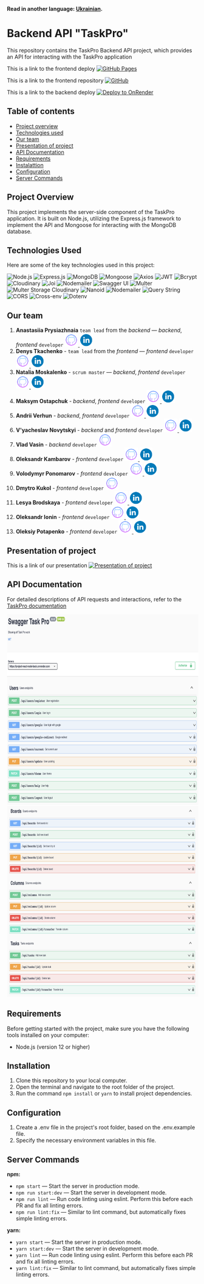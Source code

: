 **Read in another language: [Ukrainian](README.ua.md).**

# Backend API "TaskPro"

This repository contains the TaskPro Backend API project, which provides an API for interacting with the TaskPro application

This is a link to the frontend deploy [![GitHub Pages](https://img.shields.io/badge/Deploy-GitHub%20Pages-blue?style=for-the-badge&logo=github)](https://tkachenko01001.github.io/project-REACT_NODE/)

This is a link to the frontend repository [![GitHub](https://img.shields.io/badge/Repository-GitHub-green?style=for-the-badge&logo=github)](https://github.com/Tkachenko01001/project-REACT_NODE)

This is a link to the backend deploy [![Deploy to OnRender](https://img.shields.io/badge/Deploy-onRender-indigo?style=for-the-badge)](https://project-react-node-back.onrender.com/)

## Table of contents

- [Project overview](#project-overview)
- [Technologies used](#technologies-used)
- [Our team](#our-team)
- [Presentation of project](#presentation-of-project)
- [API Documentation](#api-documentation)
- [Requirements](#requirements)
- [Instalattion](#instalattion)
- [Configuration](#configuration)
- [Server Commands](#server-commands)

## Project Overview

This project implements the server-side component of the TaskPro application. It is built on Node.js, utilizing the Express.js framework to implement the API and Mongoose for interacting with the MongoDB database.

## Technologies Used

Here are some of the key technologies used in this project:

![Node.js](https://img.shields.io/badge/Node.js-14-green) ![Express.js](https://img.shields.io/badge/Express.js-4.18-blue) ![MongoDB](https://img.shields.io/badge/MongoDB-4.4-lightgreen) ![Mongoose](https://img.shields.io/badge/Mongoose-7.4-orange) ![Axios](https://img.shields.io/badge/Axios-1.4-red) ![JWT](https://img.shields.io/badge/JSON%20Web%20Token-9.0-yellow) ![Bcrypt](https://img.shields.io/badge/Bcrypt-5.1-purple) ![Cloudinary](https://img.shields.io/badge/Cloudinary-1.40-brightgreen) ![Joi](https://img.shields.io/badge/Joi-17.9-lightblue) ![Nodemailer](https://img.shields.io/badge/Nodemailer-6.9-mediumorchid) ![Swagger UI](https://img.shields.io/badge/Swagger%20UI-5.0-maroon) ![Multer](https://img.shields.io/badge/Multer-1.4.5--lts.1-teal) ![Multer Storage Cloudinary](https://img.shields.io/badge/Multer%20Storage%20Cloudinary-4.0-navy) ![Nanoid](https://img.shields.io/badge/Nanoid-3.3.4-orange) ![Nodemailer](https://img.shields.io/badge/Nodemailer-6.9-moccasin) ![Query String](https://img.shields.io/badge/Query%20String-7.0-turquoise) ![CORS](https://img.shields.io/badge/CORS-2.8-indigo) ![Cross-env](https://img.shields.io/badge/Cross--env-7.0-palevioletred) ![Dotenv](https://img.shields.io/badge/Dotenv-16.3-skyblue)

## Our team

1. **Anastasiia Prysiazhnaia** `team lead` from the _backend_ — _backend_, _frontend_ `developer` <a href="https://github.com/Anastasia-front">
   <img src='./images/github.png' alt="Github repository" width="35" height="35">
   </a>
   <a href="https://www.linkedin.com/in/anastasiia-prysiazhnaia">
   <img src='./images/linkedin.png' alt="Linkedin profile"  width="35" height="35">
   </a>
2. **Denys Tkachenko** - `team lead` from the _frontend_ — _frontend_ `developer` <a href="https://github.com/Tkachenko01001">
   <img src='./images/github.png' alt="Github repository" width="35" height="35">
   </a>
   <a href="https://www.linkedin.com/in/denis-tkachenko-developer/">
   <img src='./images/linkedin.png' alt="Linkedin profile"  width="35" height="35">
   </a>
3. **Natalia Moskalenko** - `scrum master` — _backend_, _frontend_ `developer` <a href="https://github.com/Nataly-Moskalenko">
   <img src='./images/github.png' alt="Github repository" width="35" height="35">
   </a>
   <a href="https://www.linkedin.com/in/nataly-moskalenko/">
   <img src='./images/linkedin.png' alt="Linkedin profile"  width="35" height="35">
   </a>
4. **Maksym Ostapchuk** - _backend_, _frontend_ `developer` <a href="https://github.com/gadgetadd">
   <img src='./images/github.png' alt="Github repository" width="35" height="35">
   </a>
   <a href='https://www.linkedin.com/in/maksym-ostapchukk/'>
   <img src='./images/linkedin.png' alt="Linkedin profile"  width="35" height="35">
   </a>
5. **Andrii Verhun** - _backend_, _frontend_ `developer` <a href="https://github.com/Andrii-Verhun">
   <img src='./images/github.png' alt="Github repository" width="35" height="35">
   </a>
   <a href="https://www.linkedin.com/in/andrii-verhun/">
   <img src='./images/linkedin.png' alt="Linkedin profile"  width="35" height="35">
   </a>
6. **V'yacheslav Novytskyi** - _backend_ and _frontend_ `developer` <a href="https://github.com/W-Novytskyi">
   <img src='./images/github.png' alt="Github repository" width="35" height="35">
   </a>
   <a href="https://www.linkedin.com/in/viacheslav-novytskyi-22a26b278/">
   <img src='./images/linkedin.png' alt="Linkedin profile"  width="35" height="35">
   </a>
7. **Vlad Vasin** - _backend_ `developer` <a href="https://github.com/Sldvld">
   <img src='./images/github.png' alt="Github repository" width="35" height="35">
   </a>
8. **Oleksandr Kambarov** - _frontend_ `developer` <a href="https://github.com/OleksandrKambarov">
   <img src='./images/github.png' alt="Github repository" width="35" height="35">
   </a>
   <a href="https://www.linkedin.com/in/oleksandrkambarov/">
   <img src='./images/linkedin.png' alt="Linkedin profile"  width="35" height="35">
   </a>
9. **Volodymyr Ponomarov** - _frontend_ `developer` <a href="https://github.com/ripper3061">
   <img src='./images/github.png' alt="Github repository" width="35" height="35">
   </a>
   <a href="https://www.linkedin.com/in/volodymyr-ponomarov/">
   <img src='./images/linkedin.png' alt="Linkedin profile"  width="35" height="35">
   </a>
10. **Dmytro Kukol** - _frontend_ `developer` <a href="https://github.com/demonsys">
    <img src='./images/github.png' alt="Github repository" width="35" height="35">
    </a>
11. **Lesya Brodskaya** - _frontend_ `developer` <a href="https://github.com/Lesya-Brodskaya">
    <img src='./images/github.png' alt="Github repository" width="35" height="35">
    </a>
    <a href="https://www.linkedin.com/in/lesia-brodska/">
    <img src='./images/linkedin.png' alt="Linkedin profile"  width="35" height="35">
    </a>
12. **Oleksandr Ionin** - _frontend_ `developer` <a href="https://github.com/Ionytch">
    <img src='./images/github.png' alt="Github repository" width="35" height="35">
    </a>
    <a href="https://www.linkedin.com/in/oleksandr-ionin-225aa61b4/">
    <img src='./images/linkedin.png' alt="Linkedin profile"  width="35" height="35">
    </a>
13. **Oleksiy Potapenko** - _frontend_ `developer` <a href="https://github.com/gambel1">
    <img src='./images/github.png' alt="Github repository" width="35" height="35">
    </a>
    <a href="https://www.linkedin.com/in/alexpotapenko/">
    <img src='./images/linkedin.png' alt="Linkedin profile"  width="35" height="35">
    </a>

## Presentation of project

This is a link of our presentation [![Presentation of project](https://img.shields.io/badge/bug-busters-darkslategray?style=for-the-badge)](https://docs.google.com/presentation/d/1MTGJwpG5kNE_zFHPRGo0qjaKO7gitRCC/edit?usp=sharing&ouid=106478031856412069122&rtpof=true&sd=true)

## API Documentation

For detailed descriptions of API requests and interactions, refer to the [TaskPro documentation](https://project-react-node-back.onrender.com/api-docs)

<img src="./images/users.png" alt="TaskPro API Documentation Users" width="900" height="500">
<img src="./images/boards-columns-tasks.png" alt="TaskPro API Documentation Boards-Columns-Tasks" width="900" height="500">

## Requirements

Before getting started with the project, make sure you have the following tools installed on your computer:

- Node.js (version 12 or higher)

## Installation

1. Clone this repository to your local computer.
2. Open the terminal and navigate to the root folder of the project.
3. Run the command `npm install` or `yarn` to install project dependencies.

## Configuration

1. Create a .env file in the project's root folder, based on the .env.example file.
2. Specify the necessary environment variables in this file.

## Server Commands

**npm:**

- `npm start` — Start the server in production mode.
- `npm run start:dev` — Start the server in development mode.
- `npm run lint` — Run code linting using eslint. Perform this before each PR and fix all linting errors.
- `npm run lint:fix` — Similar to lint command, but automatically fixes simple linting errors.

**yarn:**

- `yarn start` — Start the server in production mode.
- `yarn start:dev` — Start the server in development mode.
- `yarn lint` — Run code linting using eslint. Perform this before each PR and fix all linting errors.
- `yarn lint:fix` — Similar to lint command, but automatically fixes simple linting errors.
